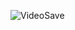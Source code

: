 ![VideoSave](https://user-images.githubusercontent.com/55586349/115344720-58d48100-a1e0-11eb-96ad-90788539b6f5.png)
